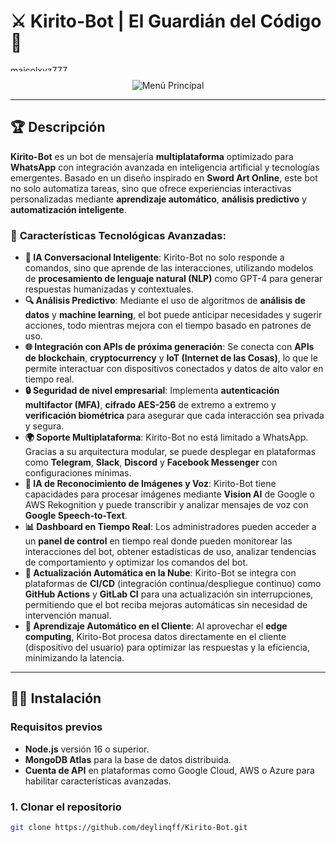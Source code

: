 # ⚔️ **Kirito-Bot** | El Guardián del Código 🌌

<a href="https://media.tenor.com/0y8yGK559cAAAAAM/flames-twin.gif"><img  
src="https://media.tenor.com/0y8yGK559cAAAAAM/flames-twin.gif" width="350" height="10" alt="maicolxyz777"/></a>

<p align="center">  
  <img src="https://tinyurl.com/2yeaghq8" alt="Menú Principal">  
</p>    

---

## 🏆 Descripción

**Kirito-Bot** es un bot de mensajería **multiplataforma** optimizado para **WhatsApp** con integración avanzada en inteligencia artificial y tecnologías emergentes. Basado en un diseño inspirado en **Sword Art Online**, este bot no solo automatiza tareas, sino que ofrece experiencias interactivas personalizadas mediante **aprendizaje automático**, **análisis predictivo** y **automatización inteligente**.

### 🚀 **Características Tecnológicas Avanzadas**:

- **💬 IA Conversacional Inteligente**: Kirito-Bot no solo responde a comandos, sino que aprende de las interacciones, utilizando modelos de **procesamiento de lenguaje natural (NLP)** como GPT-4 para generar respuestas humanizadas y contextuales.
- **🔍 Análisis Predictivo**: Mediante el uso de algoritmos de **análisis de datos** y **machine learning**, el bot puede anticipar necesidades y sugerir acciones, todo mientras mejora con el tiempo basado en patrones de uso.
- **🌐 Integración con APIs de próxima generación**: Se conecta con **APIs de blockchain**, **cryptocurrency** y **IoT (Internet de las Cosas)**, lo que le permite interactuar con dispositivos conectados y datos de alto valor en tiempo real.
- **🔒 Seguridad de nivel empresarial**: Implementa **autenticación multifactor (MFA)**, **cifrado AES-256** de extremo a extremo y **verificación biométrica** para asegurar que cada interacción sea privada y segura.
- **🌍 Soporte Multiplataforma**: Kirito-Bot no está limitado a WhatsApp. Gracias a su arquitectura modular, se puede desplegar en plataformas como **Telegram**, **Slack**, **Discord** y **Facebook Messenger** con configuraciones mínimas.
- **🤖 IA de Reconocimiento de Imágenes y Voz**: Kirito-Bot tiene capacidades para procesar imágenes mediante **Vision AI** de Google o AWS Rekognition y puede transcribir y analizar mensajes de voz con **Google Speech-to-Text**.
- **📊 Dashboard en Tiempo Real**: Los administradores pueden acceder a un **panel de control** en tiempo real donde pueden monitorear las interacciones del bot, obtener estadísticas de uso, analizar tendencias de comportamiento y optimizar los comandos del bot.
- **🔄 Actualización Automática en la Nube**: Kirito-Bot se integra con plataformas de **CI/CD** (integración continua/despliegue continuo) como **GitHub Actions** y **GitLab CI** para una actualización sin interrupciones, permitiendo que el bot reciba mejoras automáticas sin necesidad de intervención manual.
- **🧠 Aprendizaje Automático en el Cliente**: Al aprovechar el **edge computing**, Kirito-Bot procesa datos directamente en el cliente (dispositivo del usuario) para optimizar las respuestas y la eficiencia, minimizando la latencia.

---

## 🧑‍💻 Instalación

### Requisitos previos

- **Node.js** versión 16 o superior.
- **MongoDB Atlas** para la base de datos distribuida.
- **Cuenta de API** en plataformas como Google Cloud, AWS o Azure para habilitar características avanzadas.

### 1. Clonar el repositorio
```bash
git clone https://github.com/deylinqff/Kirito-Bot.git